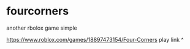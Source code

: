 # fourcorners

another rbolox game simple

https://www.roblox.com/games/18897473154/Four-Corners
play link ^

